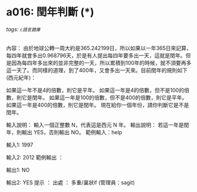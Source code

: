 # a016: 閏年判斷 (*)
###### tags: `c語言題庫`
內容：
由於地球公轉一周大約是365.242199日，所以如果以一年365日來記算，每四年就會多出0.968796天，於是有人提出每四年要多出一天，這就是閏年。但是因為每四年多出來的並非完整的一天，所以累積到100年的時候，就不須要再多這一天了。而同樣的道理，到了400年，又會多出一天來。目前閏年的規則如下(西元紀年)：

如果這一年不是4的倍數，則它是平年。
如果這一年是4的倍數，但不是100的倍數，則它是閏年。
如果這一年是100的倍數，但不是400的倍數，則它是平年。
如果這一年是400的倍數，則它是閏年。
 現在給你一個年份，請你判斷它是不是閏年。

輸入說明：
輸入一個正整數 N，代表這是西元 N 年。
輸出說明：
若這一年是閏年，則輸出 YES，否則輸出 NO。
範例輸入：help

輸入1:
1997

輸入2:
2012
範例輸出 ：

輸出1:
NO

輸出2:
YES
提示 ：
出處 ：
多重/巢狀if (管理員：sagit)

